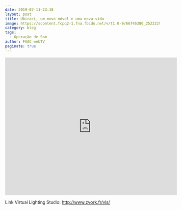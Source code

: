 ```yaml
---
date: 2019-07-11-23:18
layout: post
title: Ubiraci, um novo móvel e uma nova vida
image: https://scontent.fcpq2-1.fna.fbcdn.net/v/t1.0-9/66746380_2522229401143987_5595433348269867008_o.png?_nc_cat=101&ccb=2&_nc_sid=730e14&_nc_ohc=76Q0kL0QAxMAX_NAzg5&_nc_ht=scontent.fcpq2-1.fna&oh=3af84e4c1d26e943f151871498b5be40&oe=5FBB785E
category: blog
tags:
  - Operação de Som
author: FAAC webTV
paginate: true
---
```


<iframe src="https://www.facebook.com/plugins/video.php?href=https%3A%2F%2Fwww.facebook.com%2Ffaacwebtv%2Fvideos%2F335036217427879%2F&show_text=1&width=560" width="560" height="449" style="border:none;overflow:hidden" scrolling="no" frameborder="0" allowTransparency="true" allow="encrypted-media" allowFullScreen="true"></iframe>
  

Link Virtual Lighting Studio: 
http://www.zvork.fr/vls/

